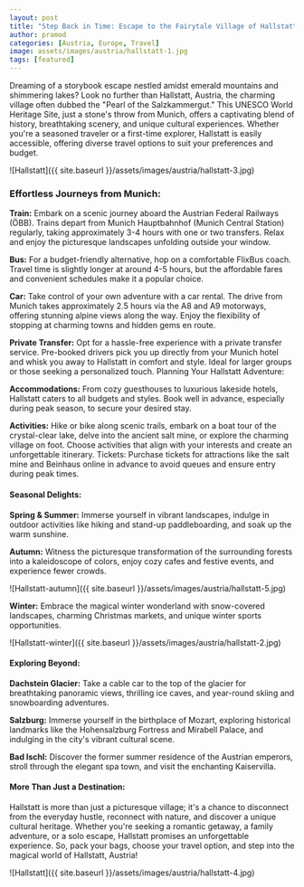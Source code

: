 ```yaml
---
layout: post
title: "Step Back in Time: Escape to the Fairytale Village of Hallstatt, Austria, from Bustling Munich"
author: pramod
categories: [Austria, Europe, Travel]
image: assets/images/austria/hallstatt-1.jpg
tags: [featured]
---
```


Dreaming of a storybook escape nestled amidst emerald mountains and shimmering lakes? Look no further than Hallstatt, Austria, the charming village often dubbed the "Pearl of the Salzkammergut." This UNESCO World Heritage Site, just a stone's throw from Munich, offers a captivating blend of history, breathtaking scenery, and unique cultural experiences. Whether you're a seasoned traveler or a first-time explorer, Hallstatt is easily accessible, offering diverse travel options to suit your preferences and budget.


![Hallstatt]({{ site.baseurl }}/assets/images/austria/hallstatt-3.jpg)

### Effortless Journeys from Munich:

**Train:** Embark on a scenic journey aboard the Austrian Federal Railways (ÖBB). Trains depart from Munich Hauptbahnhof (Munich Central Station) regularly, taking approximately 3-4 hours with one or two transfers. Relax and enjoy the picturesque landscapes unfolding outside your window.

**Bus:** For a budget-friendly alternative, hop on a comfortable FlixBus coach. Travel time is slightly longer at around 4-5 hours, but the affordable fares and convenient schedules make it a popular choice.

**Car:** Take control of your own adventure with a car rental. The drive from Munich takes approximately 2.5 hours via the A8 and A9 motorways, offering stunning alpine views along the way. Enjoy the flexibility of stopping at charming towns and hidden gems en route.

**Private Transfer:** Opt for a hassle-free experience with a private transfer service. Pre-booked drivers pick you up directly from your Munich hotel and whisk you away to Hallstatt in comfort and style. Ideal for larger groups or those seeking a personalized touch.
Planning Your Hallstatt Adventure:

**Accommodations:** From cozy guesthouses to luxurious lakeside hotels, Hallstatt caters to all budgets and styles. Book well in advance, especially during peak season, to secure your desired stay.

**Activities:** Hike or bike along scenic trails, embark on a boat tour of the crystal-clear lake, delve into the ancient salt mine, or explore the charming village on foot. Choose activities that align with your interests and create an unforgettable itinerary.
Tickets: Purchase tickets for attractions like the salt mine and Beinhaus online in advance to avoid queues and ensure entry during peak times.

#### Seasonal Delights:

**Spring & Summer:** Immerse yourself in vibrant landscapes, indulge in outdoor activities like hiking and stand-up paddleboarding, and soak up the warm sunshine.

**Autumn:** Witness the picturesque transformation of the surrounding forests into a kaleidoscope of colors, enjoy cozy cafes and festive events, and experience fewer crowds.

![Hallstatt-autumn]({{ site.baseurl }}/assets/images/austria/hallstatt-5.jpg)

**Winter:** Embrace the magical winter wonderland with snow-covered landscapes, charming Christmas markets, and unique winter sports opportunities.

![Hallstatt-winter]({{ site.baseurl }}/assets/images/austria/hallstatt-2.jpg)

#### Exploring Beyond:

**Dachstein Glacier:** Take a cable car to the top of the glacier for breathtaking panoramic views, thrilling ice caves, and year-round skiing and snowboarding adventures.

**Salzburg:** Immerse yourself in the birthplace of Mozart, exploring historical landmarks like the Hohensalzburg Fortress and Mirabell Palace, and indulging in the city's vibrant cultural scene.

**Bad Ischl:** Discover the former summer residence of the Austrian emperors, stroll through the elegant spa town, and visit the enchanting Kaiservilla.

#### More Than Just a Destination:

Hallstatt is more than just a picturesque village; it's a chance to disconnect from the everyday hustle, reconnect with nature, and discover a unique cultural heritage. Whether you're seeking a romantic getaway, a family adventure, or a solo escape, Hallstatt promises an unforgettable experience. So, pack your bags, choose your travel option, and step into the magical world of Hallstatt, Austria!

![Hallstatt]({{ site.baseurl }}/assets/images/austria/hallstatt-4.jpg)